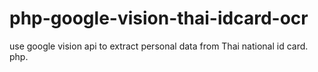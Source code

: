 # php-google-vision-thai-idcard-ocr
use google vision api to extract personal data from Thai national id card. php. 
